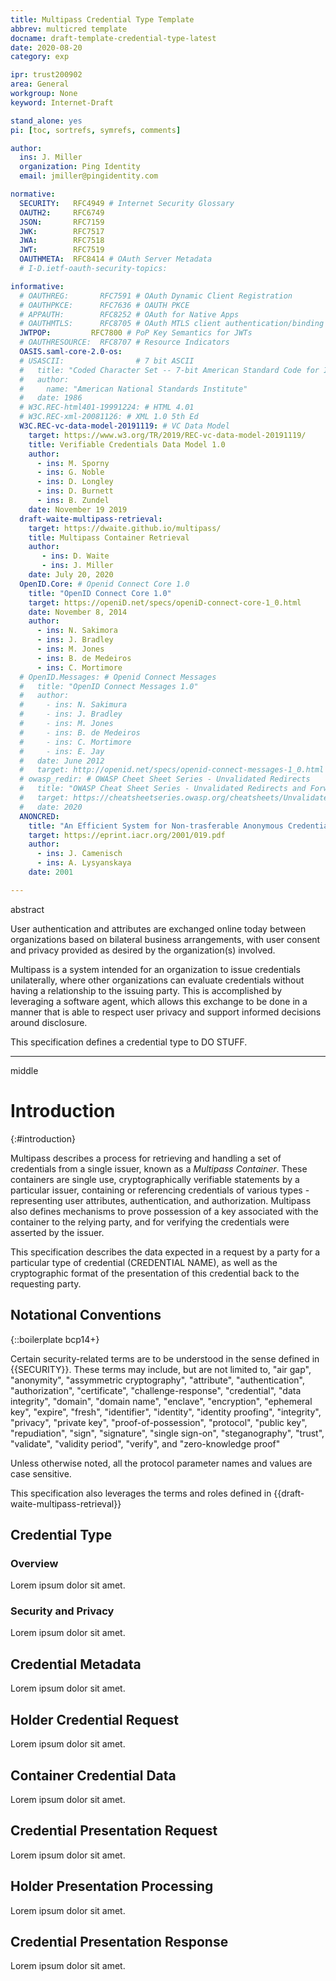 ```yaml
---
title: Multipass Credential Type Template
abbrev: multicred template
docname: draft-template-credential-type-latest
date: 2020-08-20
category: exp

ipr: trust200902
area: General
workgroup: None
keyword: Internet-Draft

stand_alone: yes
pi: [toc, sortrefs, symrefs, comments]

author:
  ins: J. Miller
  organization: Ping Identity
  email: jmiller@pingidentity.com

normative:
  SECURITY:   RFC4949 # Internet Security Glossary
  OAUTH2:     RFC6749
  JSON:       RFC7159
  JWK:        RFC7517
  JWA:        RFC7518
  JWT:        RFC7519
  OAUTHMETA:  RFC8414 # OAuth Server Metadata
  # I-D.ietf-oauth-security-topics:

informative:
  # OAUTHREG:       RFC7591 # OAuth Dynamic Client Registration
  # OAUTHPKCE:      RFC7636 # OAUTH PKCE
  # APPAUTH:        RFC8252 # OAuth for Native Apps
  # OAUTHMTLS:      RFC8705 # OAuth MTLS client authentication/binding
  JWTPOP:         RFC7800 # PoP Key Semantics for JWTs
  # OAUTHRESOURCE:  RFC8707 # Resource Indicators
  OASIS.saml-core-2.0-os:
  # USASCII:                # 7 bit ASCII
  #   title: "Coded Character Set -- 7-bit American Standard Code for Information Interchange, ANSI X3.4"
  #   author:
  #     name: "American National Standards Institute"
  #   date: 1986
  # W3C.REC-html401-19991224: # HTML 4.01
  # W3C.REC-xml-20081126: # XML 1.0 5th Ed
  W3C.REC-vc-data-model-20191119: # VC Data Model
    target: https://www.w3.org/TR/2019/REC-vc-data-model-20191119/
    title: Verifiable Credentials Data Model 1.0
    author:
      - ins: M. Sporny
      - ins: G. Noble
      - ins: D. Longley
      - ins: D. Burnett
      - ins: B. Zundel
    date: November 19 2019
  draft-waite-multipass-retrieval:
    target: https://dwaite.github.io/multipass/
    title: Multipass Container Retrieval
    author:
       - ins: D. Waite
       - ins: J. Miller
    date: July 20, 2020
  OpenID.Core: # Openid Connect Core 1.0
    title: "OpenID Connect Core 1.0"
    target: https://openiD.net/specs/openiD-connect-core-1_0.html
    date: November 8, 2014
    author:
      - ins: N. Sakimora
      - ins: J. Bradley
      - ins: M. Jones
      - ins: B. de Medeiros
      - ins: C. Mortimore
  # OpenID.Messages: # Openid Connect Messages
  #   title: "OpenID Connect Messages 1.0"
  #   author:
  #     - ins: N. Sakimura
  #     - ins: J. Bradley
  #     - ins: M. Jones
  #     - ins: B. de Medeiros
  #     - ins: C. Mortimore
  #     - ins: E. Jay
  #   date: June 2012
  #   target: http://openid.net/specs/openid-connect-messages-1_0.html
  # owasp_redir: # OWASP Cheet Sheet Series - Unvalidated Redirects
  #   title: "OWASP Cheat Sheet Series - Unvalidated Redirects and Forwards"
  #   target: https://cheatsheetseries.owasp.org/cheatsheets/Unvalidated_Redirects_and_Forwards_Cheat_Sheet.html
  #   date: 2020
  ANONCRED:
    title: "An Efficient System for Non-trasferable Anonymous Credentials with Optional Anonymity Revocation"
    target: https://eprint.iacr.org/2001/019.pdf
    author:
      - ins: J. Camenisch
      - ins: A. Lysyanskaya
    date: 2001

---
```

abstract

User authentication and attributes are exchanged online today between organizations based on bilateral business arrangements, with user consent and privacy provided as desired by the organization(s) involved.

Multipass is a system intended for an organization to issue credentials unilaterally, where other organizations can evaluate credentials without having a relationship to the issuing party. This is accomplished by leveraging a software agent, which allows this exchange to be done in a manner that is able to respect user privacy and support informed decisions around disclosure.

[//]: # "Add a description of the credential type and what the purpose is, e.g. describe how to use a web authentication credential"

This specification defines a credential type to DO STUFF.

---
middle

# Introduction
{:#introduction}

Multipass describes a process for retrieving and handling a set of credentials from a single issuer, known as a *Multipass Container*. These containers are single use, cryptographically verifiable statements by a particular issuer, containing or referencing credentials of various types - representing user attributes, authentication, and authorization. Multipass also defines mechanisms to prove possession of a key associated with the container to the relying party, and for verifying the credentials were asserted by the issuer.

This specification describes the data expected in a request by a party for a particular type of credential (CREDENTIAL NAME), as well as the cryptographic format of the presentation of this credential back to the requesting party.

## Notational Conventions

{::boilerplate bcp14+}

Certain security-related terms are to be understood in the sense defined in {{SECURITY}}.  These terms may include, but are not limited to,
"air gap", "anonymity", "assymmetric cryptography", "attribute", "authentication", "authorization", "certificate", "challenge-response", "credential", "data integrity", "domain", "domain name", "enclave", "encryption", "ephemeral key", "expire", "fresh", "identifier", "identity", "identity proofing", "integrity", "privacy", "private key", "proof-of-possession", "protocol", "public key", "repudiation", "sign", "signature", "single sign-on", "steganography", "trust", "validate", "validity period", "verify", and "zero-knowledge proof"

Unless otherwise noted, all the protocol parameter names and values are case sensitive.

This specification also leverages the terms and roles defined in {{draft-waite-multipass-retrieval}}

## Credential Type

### Overview

[//]: # "This section should describe the purpose of the credential, and the relationship of the credential to the subject. It should also define the credential type identifier, which will be the key used for the credential in metadata as well as all requests and responses"

Lorem ipsum dolor sit amet.

### Security and Privacy

[//]: # "This section should describe the security and privacy properties of the credential, expecially any exceptions to a default expectation of privacy (e.g. can be correlated across uses of multipass)"

Lorem ipsum dolor sit amet.

## Credential Metadata

[//]: # "This section should declare metadata advertising availability of the credential type, as well as information on how it is supported by the issuer (such as supported cryptographic properties, available attributes, etc)"

Lorem ipsum dolor sit amet.

## Holder Credential Request

[//]: # "This section should define the format of the request for a particular type of credential. This may be configuration, a reference to an externally available credential document, and/or a presentation of some proof credential information itself for the issuer to verify and then vouch for."

[//]: # "This section should should either include information on how the holder generates the request and the issuer creates the credential response from the request, or else these should be broken out into sections before and after this one (respectively)"

Lorem ipsum dolor sit amet.

## Container Credential Data

[//]: # "This should describe the information the holder gets back. More complex credentials may require processing by the holder in order to present them - this section should provide an overview of the data, while a later presentation section defines the operations required"

[//]: # "The `cdv` parameter may be leveraged to provide protection of credential data which may then be selectively disclosed to a verifier"

[//]: # "For more advanced credentials which require different verification than the `cdv` parameter, the `cdv` parameter can be indirectly as well. This parameter can be used to sign additional data for processing the credential type to a potential verifier."

Lorem ipsum dolor sit amet.

## Credential Presentation Request

[//]: # "This section describes the parameters a verifier can send when requesting a credential. Where it does not impact security, existing presentation values (such as the `challenge` and `rpid`) should be used rather than declaring new values."

[//]: # "This section can also describe the process of a verifier of processing metadata to determine how to send an appropriate request."

[//]: # "Especially for credentials that expose PII, it should be indicated whether a verifier should expect a partial credential or no credential should the user not hae the requested data or decide to not release said data. When creating a new credential, it is desirable to return no PII in the case where the full request cannot be met - the user privacy expectation is that their PII would not be released if the verifier is not going to accept what is presented and provide the requested service"

Lorem ipsum dolor sit amet.

## Holder Presentation Processing

[//]: # "The process of the holder to process the request with the existing credential data from the multipass container to create a presentable credential"

[//]: # "Instructions for user presentation for informed consent should go in this section."

[//]: # "The source of text is important - the verifier should ideally not affect presentation of the presentation request to the user except by selecting features. This text may be static to the implementation of the credential type with the holder, or may come from another source such as issuer metadata. Note that this text will often require localization, and the UX may be improved by knowing the appropriate text at implementation time rather than using dynamic text layout, etc."

[//]: # "The process for the holder creating a presentation of the credential should either be here or broken out into a following section. This may leverage information given above about how to present the request to the user, such as how to perform selective disclosure of a subset of attributes"

Lorem ipsum dolor sit amet.

## Credential Presentation Response

[//]: # "This section defines the resulting credential from processing, or an error response in the case where the request was not successful (due to processing or user consent issues)."

[//]: # "Steps for recovery from defined errors may belong in this or subsequent sections. For example, if the user indicated they would be willing to disclose a different set of attributes, an error might include information about what the user consented to return."

[//]: # "A credential definition might go as far as to include a single-use value to use to retry the presentation request, which would optimize the process (such as avoiding prompting the user again for consent)"

[//]: # "This section (or a separate following section) should describe how to verify the credential, such as via a signature by the `cdv` key"

Lorem ipsum dolor sit amet.

